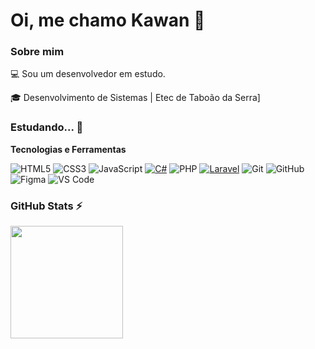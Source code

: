 # Oi, me chamo Kawan 👋

### Sobre mim

💻 Sou um desenvolvedor em estudo.

🎓 Desenvolvimento de Sistemas | Etec de Taboão da Serra]

### Estudando... 🧩

**Tecnologias e Ferramentas**

![HTML5](https://img.shields.io/badge/html5-%23E34F26.svg?style=for-the-badge&logo=html5&logoColor=white)
![CSS3](https://img.shields.io/badge/css3-%231572B6.svg?style=for-the-badge&logo=css3&logoColor=white)
![JavaScript](https://img.shields.io/badge/javascript-%23323330.svg?style=for-the-badge&logo=javascript&logoColor=%23F7DF1E)
[![C#](https://custom-icon-badges.demolab.com/badge/C%23-%23239120.svg?style=for-the-badge&logo=cshrp&logoColor=white)](#)
![PHP](https://img.shields.io/badge/PHP-777BB4?style=for-the-badge&logo=php&logoColor=white)
[![Laravel](https://img.shields.io/badge/Laravel-%23FF2D20.svg?style=for-the-badge%logo=laravel&logoColor=white)](#)
![Git](https://img.shields.io/badge/git-%23F05033.svg?style=for-the-badge&logo=git&logoColor=white)
![GitHub](https://img.shields.io/badge/github-%23121011.svg?style=for-the-badge&logo=github&logoColor=white)
![Figma](https://img.shields.io/badge/figma-%23F24E1E.svg?style=for-the-badge&logo=figma&logoColor=white)
![VS Code](https://img.shields.io/badge/VS%20Code-0078d7.svg?style=for-the-badge&logo=visual-studio-code&logoColor=white)


### GitHub Stats ⚡
<div>
<a href="https://github.com/kawanzx">
<img height="180em" src="https://github-readme-stats.vercel.app/api/top-langs/?username=kawanzx&layout=compact&langs_count=7&theme=dracula"/>
</div>
